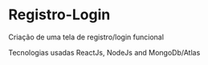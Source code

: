 # Registro-Login
Criação de uma tela de registro/login funcional

Tecnologias usadas ReactJs, NodeJs and MongoDb/Atlas
